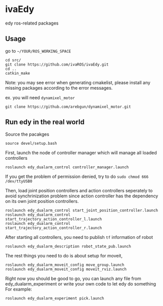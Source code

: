 # ivaEdy
edy ros-related packages

## Usage
go to `~/YOUR/ROS_WORKING_SPACE`
```
cd src/
git clone https://github.com/ivaROS/ivaEdy.git
cd ..
catkin_make
```
Note: you may see error when generating cmakelist, please install any missing packages according to the error messages. 

ex. you will need `dynamixel_motor`
```
git clone https://github.com/arebgun/dynamixel_motor.git
```

## Run edy in the real world
Source the pacakges
```
source devel/setup.bash
```
First, launch the node of controller manager which will manage all loaded controllers
```
roslaunch edy_dualarm_control controller_manager.launch
```
If you get the problem of permission denied, try to do `sudo chmod 666 /dev/ttyUSB0`

Then, load joint position controllers and action controllers seperately to avoid synchrinization problem since action controller
has the dependency on its own joint position controllers.
```
roslaunch edy_dualarm_control start_joint_position_controller.launch
roslaunch edy_dualarm_control start_trajectory_action_controller_l.launch
roslaunch edy_dualarm_control start_trajectory_action_controller_r.launch
```

After starting all controllers, you need to publish `tf` information of robot
```
roslaunch edy_dualarm_description robot_state_pub.launch
```

The rest things you need to do is about setup for moveit,
```
roslaunch edy_dualarm_moveit_config move_group.launch
roslaunch edy_dualarm_moveit_config moveit_rviz.launch
```

Right now you should be good to go, you can launch any file from edy_dualarm_experiment or write your own code to let edy do 
something
For example:
```
roslaunch edy_dualarm_experiment pick.launch
